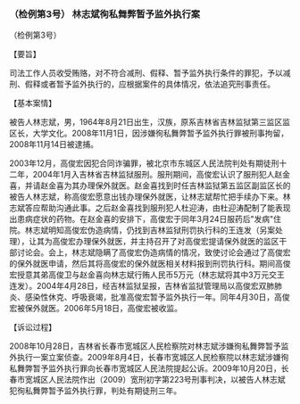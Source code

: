 ### （检例第3号） 林志斌徇私舞弊暂予监外执行案

（检例第3号）

【要旨】

司法工作人员收受贿赂，对不符合减刑、假释、暂予监外执行条件的罪犯，予以减刑、假释或者暂予监外执行的，应根据案件的具体情况，依法追究刑事责任。

【基本案情】

被告人林志斌，男，1964年8月21日出生，汉族，原系吉林省吉林监狱第三监区监区长，大学文化。2008年11月1日，因涉嫌徇私舞弊暂予监外执行罪被刑事拘留，2008年11月14日被逮捕。

2003年12月，高俊宏因犯合同诈骗罪，被北京市东城区人民法院判处有期徒刑十二年，2004年1月入吉林省吉林监狱服刑。服刑期间，高俊宏认识了服刑犯人赵金喜，并请赵金喜为其办理保外就医。赵金喜找到时任吉林监狱第五监区副监区长的被告人林志斌，称高俊宏愿意出钱办理保外就医，让林志斌帮忙把手续办下来。林志斌答应帮助沟通此事。之后赵金喜找到服刑犯人杜迎涛，由杜迎涛配制了能表现出患病症状的药物。在赵金喜的安排下，高俊宏于同年3月24日服药后"发病"住院。林志斌明知高俊宏伪造病情，仍找到吉林监狱刑罚执行科的王连发（另案处理），让其为高俊宏办理保外就医，并主持召开了对高俊宏提请保外就医的监区干部讨论会。会上，林志斌隐瞒了高俊宏伪造病情的情况，致使讨论会通过了高俊宏的保外就医申请，然后其将高俊宏的保外就医相关材料报到刑罚执行科。期间高俊宏授意其弟高俊卫与赵金喜向林志斌行贿人民币5万元（林志斌将其中3万元交王连发）。2004年4月28日，经吉林监狱呈报，吉林省监狱管理局以高俊宏双肺肺炎、感染性休克、呼吸衰竭，批准高俊宏暂予监外执行一年。同年4月30日，高俊宏被保外就医。2006年5月18日，高俊宏被收监。

【诉讼过程】

2008年10月28日，吉林省长春市宽城区人民检察院对林志斌涉嫌徇私舞弊暂予监外执行一案立案侦查。2009年8月4日，长春市宽城区人民检察院以林志斌涉嫌徇私舞弊暂予监外执行罪向长春市宽城区人民法院提起公诉。2009年10月20日，长春市宽城区人民法院作出（2009）宽刑初字第223号刑事判决，以被告人林志斌犯徇私舞弊暂予监外执行罪，判处有期徒刑三年。
